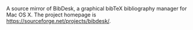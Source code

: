 A source mirror of BibDesk, a graphical bibTeX bibliography manager for Mac OS X. The project homepage is https://sourceforge.net/projects/bibdesk/.

